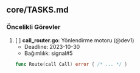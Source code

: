 ## core/TASKS.md

### Öncelikli Görevler
1. [ ] **call_router.go**: Yönlendirme motoru (@dev1)
   - Deadline: 2023-10-30
   - Bağımlılık: signal#5
   ```go
   func Route(call Call) error { /* ... */ }
   ```
